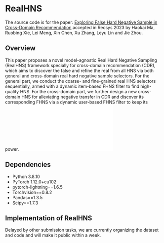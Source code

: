 # RealHNS
The source code is for the paper: [Exploring False Hard Negative Sample in Cross-Domain Recommendation](https://dl.acm.org/doi/pdf/10.1145/3604915.3608791) accepted in Recsys 2023 by Haokai Ma, Ruobing Xie, Lei Meng, Xin Chen, Xu Zhang, Leyu Lin and Jie Zhou.

## Overview
This paper proposes a novel model-agnostic Real Hard Negative Sampling (RealHNS) framework specially for cross-domain recommendation (CDR), which aims to discover the false and refine the real from all HNS via both general and cross-domain real hard negative sample selectors. For the general part, we conduct the coarse- and fine-grained real HNS selectors sequentially, armed with a dynamic item-based FHNS filter to find high-quality HNS. For the cross-domain part, we further design a new cross-domain HNS for alleviating negative transfer in CDR and discover its corresponding FHNS via a dynamic user-based FHNS filter to keep its power.
![_](./structure.pdf)

## Dependencies
- Python 3.8.10
- PyTorch 1.12.0+cu102
- pytorch-lightning==1.6.5
- Torchvision==0.8.2
- Pandas==1.3.5
- Scipy==1.7.3

## Implementation of RealHNS
Delayed by other submission tasks, we are currently organizing the dataset and code and will make it public within a week.

